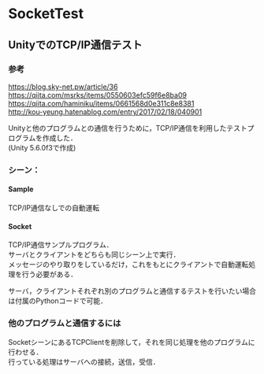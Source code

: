 # SocketTest
## UnityでのTCP/IP通信テスト
### 参考
https://blog.sky-net.pw/article/36  
https://qiita.com/msrks/items/0550603efc59f6e8ba09  
https://qiita.com/haminiku/items/0661568d0e311c8e8381  
http://kou-yeung.hatenablog.com/entry/2017/02/18/040901  

Unityと他のプログラムとの通信を行うために，TCP/IP通信を利用したテストプログラムを作成した．  
(Unity 5.6.0f3で作成)

### シーン：
#### Sample
TCP/IP通信なしでの自動運転  
#### Socket
TCP/IP通信サンプルプログラム．  
サーバとクライアントをどちらも同じシーン上で実行．  
メッセージのやり取りをしているだけ，これをもとにクライアントで自動運転処理を行う必要がある．  
  
サーバ，クライアントそれぞれ別のプログラムと通信するテストを行いたい場合は付属のPythonコードで可能．

### 他のプログラムと通信するには
SocketシーンにあるTCPClientを削除して，それを同じ処理を他のプログラムに行わせる．  
行っている処理はサーバへの接続，送信，受信．
